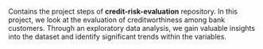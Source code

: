 Contains the project steps of **credit-risk-evaluation** repository. In this project, we look at the evaluation of creditworthiness among bank customers. Through an exploratory data analysis, we gain valuable insights into the dataset and identify significant trends within the variables.
